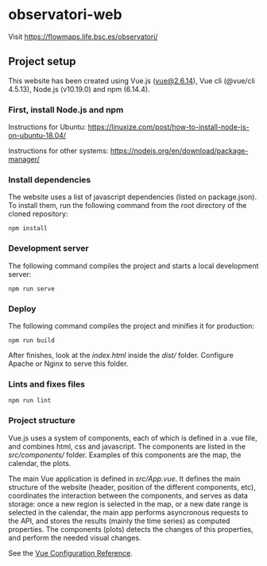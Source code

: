 # observatori-web

Visit https://flowmaps.life.bsc.es/observatori/


## Project setup

This website has been created using Vue.js (vue@2.6.14), Vue cli (@vue/cli 4.5.13), Node.js (v10.19.0) and npm (6.14.4).


### First, install Node.js and npm

Instructions for Ubuntu: https://linuxize.com/post/how-to-install-node-js-on-ubuntu-18.04/

Instructions for other systems: https://nodejs.org/en/download/package-manager/


### Install dependencies

The website uses a list of javascript dependencies (listed on package.json). To install them, run the following command from the root directory of the cloned repository:  

```
npm install
```

### Development server

The following command compiles the project and starts a local development server:

```
npm run serve
```

### Deploy

The following command compiles the project and minifies it for production:


```
npm run build
```

After finishes, look at the *index.html* inside the *dist/* folder. Configure Apache or Nginx to serve this folder.


### Lints and fixes files

```
npm run lint
```

### Project structure

Vue.js uses a system of components, each of which is defined in a .vue file, and combines html, css and javascript. The components are listed in the *src/components/* folder. Examples of this components are the map, the calendar, the plots.

The main Vue application is defined in *src/App.vue*. It defines the main structure of the website (header, position of the different components, etc), coordinates the interaction between the components, and serves as data storage: once a new region is selected in the map, or a new date range is selected in the calendar, the main app performs asyncronous requests to the API, and stores the results (mainly the time series) as computed properties. The components (plots) detects the changes of this properties, and perform the needed visual changes.


See the [Vue Configuration Reference](https://cli.vuejs.org/config/).
